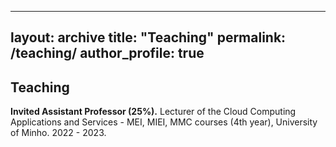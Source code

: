 
---
layout: archive
title: "Teaching" 
permalink: /teaching/
author_profile: true
---

## Teaching

**Invited Assistant Professor (25%).** Lecturer of the Cloud Computing Applications and Services - MEI, MIEI, MMC courses (4th year), University of Minho. 2022 - 2023.